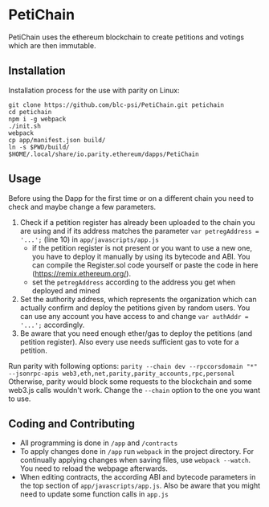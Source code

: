 # PetiChain
PetiChain uses the ethereum blockchain to create petitions and votings which are then immutable.
## Installation
Installation process for the use with parity on Linux:
```
git clone https://github.com/blc-psi/PetiChain.git petichain
cd petichain
npm i -g webpack
./init.sh
webpack
cp app/manifest.json build/
ln -s $PWD/build/ $HOME/.local/share/io.parity.ethereum/dapps/PetiChain
```

## Usage
Before using the Dapp for the first time or on a different chain you need to check and maybe change a few parameters.
1. Check if a petition register has already been uploaded to the chain you are using and if its address matches the parameter `var petregAddress = '...';` (line 10) in `app/javascripts/app.js`
    - if the petition register is not present or you want to use a new one, you have to deploy it manually by using its bytecode and ABI. You can compile the Register.sol code yourself or paste the code in here (https://remix.ethereum.org/).
    - set the `petregAddress` according to the address you get when deployed and mined
2. Set the authority address, which represents the organization which can actually confirm and deploy the petitions given by random users. You can use any account you have access to and change `var authAddr = '...';` accordingly.
3. Be aware that you need enough ether/gas to deploy the petitions (and petition register). Also every use needs sufficient gas to vote for a petition.

Run parity with following options:
`parity --chain dev --rpccorsdomain "*" --jsonrpc-apis web3,eth,net,parity,parity_accounts,rpc,personal`
Otherwise, parity would block some requests to the blockchain and some web3.js calls wouldn't work. Change the `--chain` option to the one you want to use.

## Coding and Contributing
- All programming is done in `/app` and `/contracts`
- To apply changes done in `/app` run `webpack` in the project directory. For continually applying changes when saving files, use `webpack --watch`. You need to reload the webpage afterwards.
- When editing contracts, the according ABI and bytecode parameters in the top section of `app/javascripts/app.js`. Also be aware that you might need to update some function calls in `app.js`
